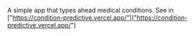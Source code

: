 A simple app that types ahead medical conditions. See in ["https://condition-predictive.vercel.app/"]("https://condition-predictive.vercel.app/")
